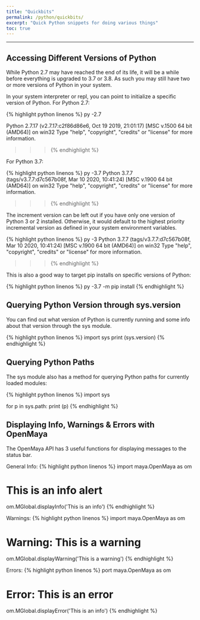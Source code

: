 ```yaml
---
title: "Quickbits"
permalink: /python/quickbits/
excerpt: "Quick Python snippets for doing various things"
toc: true
---
```


---

## Accessing Different Versions of Python

While Python 2.7 may have reached the end of its life, it will be a while before everything is upgraded to 3.7 or 3.8. As such you may still have two or more versions of Python in your system.

In your system interpreter or repl, you can point to initialize a specific version of Python. For Python 2.7:

{% highlight python linenos %}
py -2.7

Python 2.7.17 (v2.7.17:c2f86d86e6, Oct 19 2019, 21:01:17) [MSC v.1500 64 bit (AMD64)] on win32
Type "help", "copyright", "credits" or "license" for more information.

> > > {% endhighlight %}

For Python 3.7:

{% highlight python linenos %}
py -3.7
Python 3.7.7 (tags/v3.7.7:d7c567b08f, Mar 10 2020, 10:41:24) [MSC v.1900 64 bit (AMD64)] on win32
Type "help", "copyright", "credits" or "license" for more information.

> > > {% endhighlight %}

The increment version can be left out if you have only one version of Python 3 or 2 installed. Otherwise, it would default to the highest priority incremental version as defined in your system environment variables.

{% highlight python linenos %}
py -3
Python 3.7.7 (tags/v3.7.7:d7c567b08f, Mar 10 2020, 10:41:24) [MSC v.1900 64 bit (AMD64)] on win32
Type "help", "copyright", "credits" or "license" for more information.

> > > {% endhighlight %}

This is also a good way to target pip installs on specific versions of Python:

{% highlight python linenos %}
py -3.7 -m pip install <package name>
{% endhighlight %}

## Querying Python Version through sys.version

You can find out what version of Python is currently running and some info about that version through the sys module.

{% highlight python linenos %}
import sys
print (sys.version)
{% endhighlight %}

## Querying Python Paths

The sys module also has a method for querying Python paths for currently loaded modules:

{% highlight python linenos %}
import sys

for p in sys.path:
print (p)
{% endhighlight %}

## Displaying Info, Warnings & Errors with OpenMaya

The OpenMaya API has 3 useful functions for displaying messages to the status bar.

General Info:
{% highlight python linenos %}
import maya.OpenMaya as om

# This is an info alert

om.MGlobal.displayInfo('This is an info')
{% endhighlight %}

Warnings:
{% highlight python linenos %}
import maya.OpenMaya as om

# Warning: This is a warning

om.MGlobal.displayWarning('This is a warning')
{% endhighlight %}

Errors:
{% highlight python linenos %}
port maya.OpenMaya as om

# Error: This is an error

om.MGlobal.displayError('This is an info')
{% endhighlight %}
